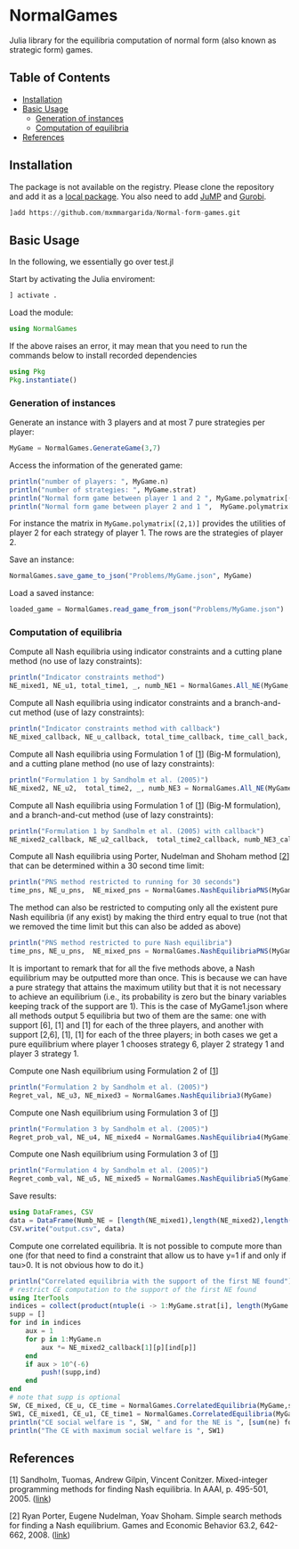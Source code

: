 # NormalGames <!-- omit from toc -->

Julia library for the equilibria computation of normal form (also known as strategic form) games.

## Table of Contents <!-- omit from toc -->

- [Installation](#installation)
- [Basic Usage](#basic-usage)
  - [Generation of instances](#generation-of-instances)
  - [Computation of equilibria](#computation-of-equilibria)
- [References](#references)

## Installation

The package is not available on the registry. Please clone the repository and
add it as a [local package](https://pkgdocs.julialang.org/v1/managing-packages/#Adding-a-local-package). You also need to add [JuMP](https://jump.dev/JuMP.jl/stable/) and [Gurobi](https://github.com/jump-dev/Gurobi.jl).

```julia
]add https://github.com/mxmmargarida/Normal-form-games.git
```

## Basic Usage

In the following, we essentially go over test.jl

Start by activating the Julia enviroment:

```julia
] activate .
```

Load the module:

```julia
using NormalGames
```

If the above raises an error, it may mean that you need to run the commands below to install recorded dependencies
```julia
using Pkg
Pkg.instantiate()
```

### Generation of instances

Generate an instance with 3 players and at most 7 pure strategies per player:

```julia
MyGame = NormalGames.GenerateGame(3,7)
```

Access the information of the generated game:

```julia
println("number of players: ", MyGame.n)
println("number of strategies: ", MyGame.strat)
println("Normal form game between player 1 and 2 ", MyGame.polymatrix[(1,2)])
println("Normal form game between player 2 and 1 ",  MyGame.polymatrix[(2,1)])
```

For instance the matrix in ```MyGame.polymatrix[(2,1)]``` provides the utilities of player 2 for each strategy of player 1. The rows are the strategies of player 2.

Save an instance:

```julia
NormalGames.save_game_to_json("Problems/MyGame.json", MyGame)
```

Load a saved instance:

```julia
loaded_game = NormalGames.read_game_from_json("Problems/MyGame.json")
```

### Computation of equilibria

Compute all Nash equilibria using indicator constraints and a cutting plane method (no use of lazy constraints):

```julia
println("Indicator constraints method")
NE_mixed1, NE_u1, total_time1, _, numb_NE1 = NormalGames.All_NE(MyGame,1)
```

Compute all Nash equilibria using indicator constraints and a branch-and-cut method (use of lazy constraints):

```julia
println("Indicator constraints method with callback")
NE_mixed_callback, NE_u_callback, total_time_callback, time_call_back, numb_call_back = NormalGames.All_NE(MyGame, "callback 1")
```

Compute all Nash equilibria using Formulation 1 of \[[1](#readme-ref1)\] (Big-M formulation), and a cutting plane method (no use of lazy constraints):

```julia
println("Formulation 1 by Sandholm et al. (2005)")
NE_mixed2, NE_u2,  total_time2, _, numb_NE3 = NormalGames.All_NE(MyGame,2)
```

Compute all Nash equilibria using Formulation 1 of \[[1](#readme-ref1)\] (Big-M formulation), and a branch-and-cut method (use of lazy constraints):

```julia
println("Formulation 1 by Sandholm et al. (2005) with callback")
NE_mixed2_callback, NE_u2_callback,  total_time2_callback, numb_NE3_callback = NormalGames.All_NE(MyGame,"callback 2")
```

Compute all Nash equilibria using Porter, Nudelman and Shoham method \[[2](#readme-ref2)\] that can be determined within a 30 second time limit:

```julia
println("PNS method restricted to running for 30 seconds")
time_pns, NE_u_pns,  NE_mixed_pns = NormalGames.NashEquilibriaPNS(MyGame,true,false,true,30)
```

The method can also be restricted to computing only all the existent pure Nash equilibria (if any exist) by making the third entry equal to true (not that we removed the time limit but this can also be added as above)

```julia
println("PNS method restricted to pure Nash equilibria")
time_pns, NE_u_pns,  NE_mixed_pns = NormalGames.NashEquilibriaPNS(MyGame,true,true)
```

It is important to remark that for all the five methods above, a Nash equilibrium may be outputted more than once. This is because we can have a pure strategy that attains the maximum utility but that it is not necessary to achieve an equilibrium (i.e., its probability is zero but the binary variables keeping track of the support are 1). This is the case of MyGame1.json where all methods output 5 equilibria but two of them are the same: one with support [6], [1] and [1] for each of the three players, and another with support [2,6], [1], [1] for each of the three players; in both cases we get a pure equilibrium where player 1 chooses strategy 6, player 2 strategy 1 and player 3 strategy 1.

Compute one Nash equilibrium using Formulation 2 of \[[1](#readme-ref1)\]

```julia
println("Formulation 2 by Sandholm et al. (2005)")
Regret_val, NE_u3, NE_mixed3 = NormalGames.NashEquilibria3(MyGame)
```

Compute one Nash equilibrium using Formulation 3 of \[[1](#readme-ref1)\]

```julia
println("Formulation 3 by Sandholm et al. (2005)")
Regret_prob_val, NE_u4, NE_mixed4 = NormalGames.NashEquilibria4(MyGame)
```

Compute one Nash equilibrium using Formulation 3 of \[[1](#readme-ref1)\]

```julia
println("Formulation 4 by Sandholm et al. (2005)")
Regret_comb_val, NE_u5, NE_mixed5 = NormalGames.NashEquilibria5(MyGame)
```

Save results:

```julia
using DataFrames, CSV
data = DataFrame(Numb_NE = [length(NE_mixed1),length(NE_mixed2),length(NE_mixed_callback),length(NE_mixed2_callback)],Name = ["Indicator Method", "Formulation 1", "Indicator Method Callback", "Formulation 2 Callback"],Time = [total_time1, total_time2, total_time_callback,total_time2_callback])
CSV.write("output.csv", data)
```

Compute one correlated equilibria. It is not possible to compute more than one (for that need to find a constraint that allow us to have y=1 if and only if tau>0. It is not obvious how to do it.) 

```julia
println("Correlated equilibria with the support of the first NE found")
# restrict CE computation to the support of the first NE found
using IterTools
indices = collect(product(ntuple(i -> 1:MyGame.strat[i], length(MyGame.strat))...)) 
supp = []
for ind in indices
    aux = 1
    for p in 1:MyGame.n
        aux *= NE_mixed2_callback[1][p][ind[p]]
    end
    if aux > 10^(-6)
        push!(supp,ind)
    end
end
# note that supp is optional
SW, CE_mixed, CE_u, CE_time = NormalGames.CorrelatedEquilibria(MyGame,supp)
SW1, CE_mixed1, CE_u1, CE_time1 = NormalGames.CorrelatedEquilibria(MyGame)
println("CE social welfare is ", SW, " and for the NE is ", [sum(ne) for ne in NE_u2_callback])
println("The CE with maximum social welfare is ", SW1)
```

## References

<a id="readme-ref1"></a> \[1\] Sandholm, Tuomas, Andrew Gilpin, Vincent Conitzer. Mixed-integer programming methods for finding Nash equilibria. In AAAI, p. 495-501, 2005. ([link](https://cdn.aaai.org/AAAI/2005/AAAI05-078.pdf))

<a id="readme-ref2"></a> \[2\] Ryan Porter, Eugene Nudelman, Yoav Shoham. Simple search methods for finding a Nash equilibrium. Games and Economic Behavior 63.2, 642-662, 2008. ([link](https://www.sciencedirect.com/science/article/abs/pii/S0899825606000935))